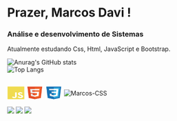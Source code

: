 <h1> Prazer, Marcos Davi ! </h1>
<h3>Análise e desenvolvimento de Sistemas</h3>

Atualmente estudando Css, Html, JavaScript e Bootstrap.

![Anurag's GitHub stats](https://github-readme-stats.vercel.app/api?username=marcos-davi-dev&show_icons=true&theme=dark)  
![Top Langs](https://github-readme-stats.vercel.app/api/top-langs/?username=marcos-davi-dev&layout=compact&theme=dark)

<div style="display: inline_block"><br>
  <img align="center" alt="Marcos-Js" height="30" width="40" src="https://raw.githubusercontent.com/devicons/devicon/master/icons/javascript/javascript-plain.svg">
  <img align="center" alt="Marcos-HTML" height="30" width="40" src="https://raw.githubusercontent.com/devicons/devicon/master/icons/html5/html5-original.svg">
  <img align="center" alt="Marcos-CSS" height="30" width="40" src="https://raw.githubusercontent.com/devicons/devicon/master/icons/css3/css3-original.svg">
  <img align="center" alt="Marcos-CSS" height="30" width="40" src="https://cdn.jsdelivr.net/gh/devicons/devicon@latest/icons/bootstrap/bootstrap-original.svg">
</div>
<br>
<div> 
  <a href="https://www.instagram.com/marcos.davi.dev/" target="_blank"><img src="https://img.shields.io/badge/-Instagram-%23E4405F?style=for-the-badge&logo=instagram&logoColor=white" target="_blank"></a>
<!--  <a href="https://discord.gg/wagxzStdcR" target="_blank"><img src="https://img.shields.io/badge/Discord-7289DA?style=for-the-badge&logo=discord&logoColor=white" target="_blank"></a> -->
  <a href = "mailto:marcosdavi.contato@gmail.com"><img src="https://img.shields.io/badge/-Gmail-%23333?style=for-the-badge&logo=gmail&logoColor=white" target="_blank"></a>
  <a href="https://www.linkedin.com/in/m-davi/" target="_blank"><img src="https://img.shields.io/badge/-LinkedIn-%230077B5?style=for-the-badge&logo=linkedin&logoColor=white" target="_blank"></a> 
  
</div>
